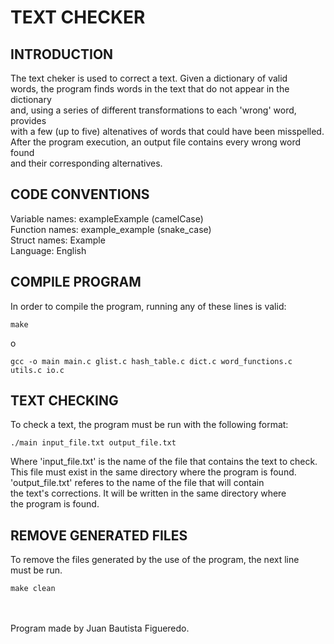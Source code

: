 # TEXT CHECKER

## INTRODUCTION

The text cheker is used to correct a text. Given a dictionary of valid \
words, the program finds words in the text that do not appear in the dictionary \
and, using a series of different transformations to each 'wrong' word, provides \
with a few (up to five) altenatives of words that could have been misspelled. \
After the program execution, an output file contains every wrong word found \
and their corresponding alternatives.

## CODE CONVENTIONS

Variable names: exampleExample (camelCase) \
Function names: example_example (snake_case)\
Struct names: Example \
Language: English 

## COMPILE PROGRAM
In order to compile the program, running any of these lines is valid:
```
make
```
  o 
```
gcc -o main main.c glist.c hash_table.c dict.c word_functions.c utils.c io.c
```

## TEXT CHECKING

To check a text, the program must be run with the following format:
```
./main input_file.txt output_file.txt
```
Where 'input_file.txt' is the name of the file that contains the text to check.
This file must exist in the same directory where the program is found. \
'output_file.txt' referes to the name of the file that will contain \
the text's corrections. It will be written in the same directory where \
the program is found.

## REMOVE GENERATED FILES

To remove the files generated by the use of the program, the next line \
must be run.
```
make clean
```

 \
 \
Program made by Juan Bautista Figueredo.
